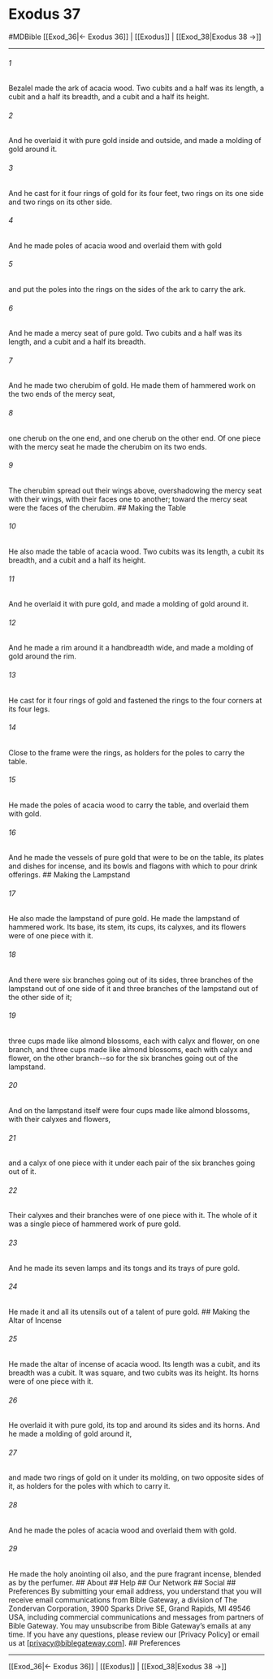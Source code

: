 # Exodus 37
#MDBible
[[Exod_36|← Exodus 36]] | [[Exodus]] | [[Exod_38|Exodus 38 →]]

***


###### 1 
Bezalel made the ark of acacia wood. Two cubits and a half was its length, a cubit and a half its breadth, and a cubit and a half its height. 

###### 2 
And he overlaid it with pure gold inside and outside, and made a molding of gold around it. 

###### 3 
And he cast for it four rings of gold for its four feet, two rings on its one side and two rings on its other side. 

###### 4 
And he made poles of acacia wood and overlaid them with gold 

###### 5 
and put the poles into the rings on the sides of the ark to carry the ark. 

###### 6 
And he made a mercy seat of pure gold. Two cubits and a half was its length, and a cubit and a half its breadth. 

###### 7 
And he made two cherubim of gold. He made them of hammered work on the two ends of the mercy seat, 

###### 8 
one cherub on the one end, and one cherub on the other end. Of one piece with the mercy seat he made the cherubim on its two ends. 

###### 9 
The cherubim spread out their wings above, overshadowing the mercy seat with their wings, with their faces one to another; toward the mercy seat were the faces of the cherubim. ## Making the Table 

###### 10 
He also made the table of acacia wood. Two cubits was its length, a cubit its breadth, and a cubit and a half its height. 

###### 11 
And he overlaid it with pure gold, and made a molding of gold around it. 

###### 12 
And he made a rim around it a handbreadth wide, and made a molding of gold around the rim. 

###### 13 
He cast for it four rings of gold and fastened the rings to the four corners at its four legs. 

###### 14 
Close to the frame were the rings, as holders for the poles to carry the table. 

###### 15 
He made the poles of acacia wood to carry the table, and overlaid them with gold. 

###### 16 
And he made the vessels of pure gold that were to be on the table, its plates and dishes for incense, and its bowls and flagons with which to pour drink offerings. ## Making the Lampstand 

###### 17 
He also made the lampstand of pure gold. He made the lampstand of hammered work. Its base, its stem, its cups, its calyxes, and its flowers were of one piece with it. 

###### 18 
And there were six branches going out of its sides, three branches of the lampstand out of one side of it and three branches of the lampstand out of the other side of it; 

###### 19 
three cups made like almond blossoms, each with calyx and flower, on one branch, and three cups made like almond blossoms, each with calyx and flower, on the other branch--so for the six branches going out of the lampstand. 

###### 20 
And on the lampstand itself were four cups made like almond blossoms, with their calyxes and flowers, 

###### 21 
and a calyx of one piece with it under each pair of the six branches going out of it. 

###### 22 
Their calyxes and their branches were of one piece with it. The whole of it was a single piece of hammered work of pure gold. 

###### 23 
And he made its seven lamps and its tongs and its trays of pure gold. 

###### 24 
He made it and all its utensils out of a talent of pure gold. ## Making the Altar of Incense 

###### 25 
He made the altar of incense of acacia wood. Its length was a cubit, and its breadth was a cubit. It was square, and two cubits was its height. Its horns were of one piece with it. 

###### 26 
He overlaid it with pure gold, its top and around its sides and its horns. And he made a molding of gold around it, 

###### 27 
and made two rings of gold on it under its molding, on two opposite sides of it, as holders for the poles with which to carry it. 

###### 28 
And he made the poles of acacia wood and overlaid them with gold. 

###### 29 
He made the holy anointing oil also, and the pure fragrant incense, blended as by the perfumer. ## About ## Help ## Our Network ## Social ## Preferences By submitting your email address, you understand that you will receive email communications from Bible Gateway, a division of The Zondervan Corporation, 3900 Sparks Drive SE, Grand Rapids, MI 49546 USA, including commercial communications and messages from partners of Bible Gateway. You may unsubscribe from Bible Gateway&rsquo;s emails at any time. If you have any questions, please review our [Privacy Policy] or email us at [privacy@biblegateway.com]. ## Preferences

***

[[Exod_36|← Exodus 36]] | [[Exodus]] | [[Exod_38|Exodus 38 →]]
